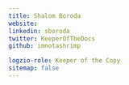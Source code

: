 ```yaml
---
title: Shalom Boroda
website: 
linkedin: sboroda
twitter: KeeperOfTheDocs
github: imnotashrimp

logzio-role: Keeper of the Copy
sitemap: false
---
```

